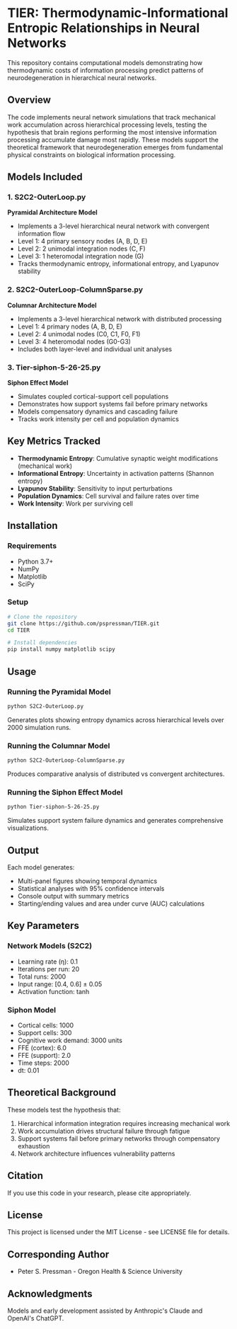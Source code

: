 # TIER: Thermodynamic-Informational Entropic Relationships in Neural Networks

This repository contains computational models demonstrating how thermodynamic costs of information processing predict patterns of neurodegeneration in hierarchical neural networks.

## Overview

The code implements neural network simulations that track mechanical work accumulation across hierarchical processing levels, testing the hypothesis that brain regions performing the most intensive information processing accumulate damage most rapidly. These models support the theoretical framework that neurodegeneration emerges from fundamental physical constraints on biological information processing.

## Models Included

### 1. S2C2-OuterLoop.py
**Pyramidal Architecture Model**
- Implements a 3-level hierarchical neural network with convergent information flow
- Level 1: 4 primary sensory nodes (A, B, D, E)
- Level 2: 2 unimodal integration nodes (C, F) 
- Level 3: 1 heteromodal integration node (G)
- Tracks thermodynamic entropy, informational entropy, and Lyapunov stability

### 2. S2C2-OuterLoop-ColumnSparse.py
**Columnar Architecture Model**
- Implements a 3-level hierarchical network with distributed processing
- Level 1: 4 primary nodes (A, B, D, E)
- Level 2: 4 unimodal nodes (C0, C1, F0, F1)
- Level 3: 4 heteromodal nodes (G0-G3)
- Includes both layer-level and individual unit analyses

### 3. Tier-siphon-5-26-25.py
**Siphon Effect Model**
- Simulates coupled cortical-support cell populations
- Demonstrates how support systems fail before primary networks
- Models compensatory dynamics and cascading failure
- Tracks work intensity per cell and population dynamics

## Key Metrics Tracked

- **Thermodynamic Entropy**: Cumulative synaptic weight modifications (mechanical work)
- **Informational Entropy**: Uncertainty in activation patterns (Shannon entropy)
- **Lyapunov Stability**: Sensitivity to input perturbations
- **Population Dynamics**: Cell survival and failure rates over time
- **Work Intensity**: Work per surviving cell

## Installation

### Requirements
- Python 3.7+
- NumPy
- Matplotlib
- SciPy

### Setup
```bash
# Clone the repository
git clone https://github.com/pspressman/TIER.git
cd TIER

# Install dependencies
pip install numpy matplotlib scipy
```

## Usage

### Running the Pyramidal Model
```bash
python S2C2-OuterLoop.py
```
Generates plots showing entropy dynamics across hierarchical levels over 2000 simulation runs.

### Running the Columnar Model
```bash
python S2C2-OuterLoop-ColumnSparse.py
```
Produces comparative analysis of distributed vs convergent architectures.

### Running the Siphon Effect Model
```bash
python Tier-siphon-5-26-25.py
```
Simulates support system failure dynamics and generates comprehensive visualizations.

## Output

Each model generates:
- Multi-panel figures showing temporal dynamics
- Statistical analyses with 95% confidence intervals
- Console output with summary metrics
- Starting/ending values and area under curve (AUC) calculations

## Key Parameters

### Network Models (S2C2)
- Learning rate (η): 0.1
- Iterations per run: 20
- Total runs: 2000
- Input range: [0.4, 0.6] ± 0.05
- Activation function: tanh

### Siphon Model
- Cortical cells: 1000
- Support cells: 300
- Cognitive work demand: 3000 units
- FFE (cortex): 6.0
- FFE (support): 2.0
- Time steps: 2000
- dt: 0.01

## Theoretical Background

These models test the hypothesis that:
1. Hierarchical information integration requires increasing mechanical work
2. Work accumulation drives structural failure through fatigue
3. Support systems fail before primary networks through compensatory exhaustion
4. Network architecture influences vulnerability patterns

## Citation

If you use this code in your research, please cite appropriately. 

## License

This project is licensed under the MIT License - see LICENSE file for details.

## Corresponding Author

- Peter S. Pressman - Oregon Health & Science University

## Acknowledgments

Models and early development assisted by Anthropic's Claude and OpenAI's ChatGPT.
